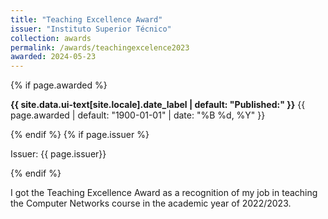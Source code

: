 ```yaml
---
title: "Teaching Excellence Award"
issuer: "Instituto Superior Técnico"
collection: awards
permalink: /awards/teachingexcelence2023
awarded: 2024-05-23
---
```


{% if page.awarded %}
  <p class="page__date"><strong><i class="fa fa-fw fa-calendar" aria-hidden="true"></i> {{ site.data.ui-text[site.locale].date_label | default: "Published:" }}</strong> <time datetime="{{ page.awarded | default: "1900-01-01" | date_to_xmlschema }}">{{ page.awarded | default: "1900-01-01" | date: "%B %d, %Y" }}</time></p>
{% endif %}
{% if page.issuer %}
    <p class="archive__item-excerpt" itemprop="description">Issuer: {{ page.issuer}}</p>
{% endif %}

I got the Teaching Excellence Award as a recognition of my job in teaching the Computer Networks course in the academic year of 2022/2023.
